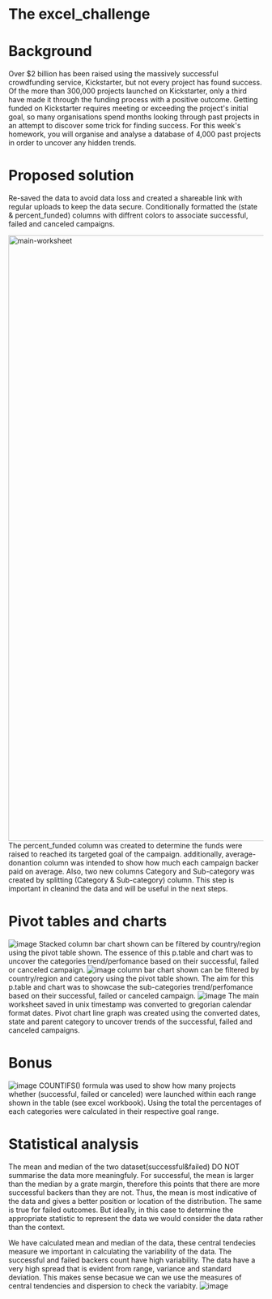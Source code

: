 # The excel_challenge

# Background 
Over $2 billion has been raised using the massively successful crowdfunding service, Kickstarter, but not every project has found success. Of the more than 300,000 projects launched on Kickstarter, only a third have made it through the funding process with a positive outcome.
Getting funded on Kickstarter requires meeting or exceeding the project's initial goal, so many organisations spend months looking through past projects in an attempt to discover some trick for finding success. For this week's homework, you will organise and analyse a database of 4,000 past projects in order to uncover any hidden trends.

# Proposed solution
Re-saved the data to avoid data loss and created a shareable link with regular uploads to keep the data secure. Conditionally formatted the (state & percent_funded) columns with diffrent colors to associate successful, failed and canceled campaigns.  

<img width="1194" alt="main-worksheet" src="https://user-images.githubusercontent.com/104544617/167882592-9bba87b2-b827-4884-8281-706056554e3b.png">
The percent_funded column was created to determine the funds were raised to reached its targeted goal of the campaign. additionally, average-donantion column was intended to show how much each campaign backer paid on average. Also, two new columns Category and Sub-category was created by splitting (Category & Sub-category) column. This step is important in cleanind the data and will be useful in the next steps. 

# Pivot tables and charts
![image](https://user-images.githubusercontent.com/104544617/167884703-540d198c-4143-4f7d-a397-2b81f77a8543.png)
Stacked column bar chart shown can be filtered by country/region using the pivot table shown. The essence of this p.table and chart was to uncover the categories trend/perfomance based on their successful, failed or canceled campaign. 
![image](https://user-images.githubusercontent.com/104544617/167886042-97f79380-8665-46ff-84c4-ff7792cd776f.png)
column bar chart shown can be filtered by country/region and category using the pivot table shown. The aim for this p.table and chart was to showcase the sub-categories trend/perfomance based on their successful, failed or canceled campaign. 
![image](https://user-images.githubusercontent.com/104544617/167886697-55091d7e-6575-46a7-af52-816913a4c678.png)
The main worksheet saved in unix timestamp was converted to gregorian calendar format dates. Pivot chart line graph was created using the converted dates, state and parent category to uncover trends of the successful, failed and canceled campaigns.

# Bonus
![image](https://user-images.githubusercontent.com/104544617/167888243-adaab0a2-faca-4b1e-8e27-04c236e26084.png)
COUNTIFS() formula was used to show how many projects whether (successful, failed or canceled) were launched within each range shown in the table (see excel workbook). Using the total the percentages of each categories were calculated in their respective goal range.

# Statistical analysis
The mean and median of the two dataset(successful&failed) DO NOT summarise the data more meaningfuly. For successful, the mean is larger than the median by a grate margin, therefore this points that there are more successful backers than they are not. Thus, the mean is most indicative of the data and gives a better position or location of the distribution.  The same is true for failed outcomes. But ideally, in this case to determine the appropriate statistic to represent the data we would consider the data rather than the context. 


We have calculated mean and median  of the data, these central tendecies measure we important in calculating the variability of the data. The successful and failed backers count have high variability. The data have a very high spread that is evident from range, variance and standard deviation.  This makes sense becasue we can we use the measures of central tendencies and dispersion to check the variabity.
![image](https://user-images.githubusercontent.com/104544617/167889991-c1db0248-e2f3-4dcd-912d-c870d1f24002.png)

